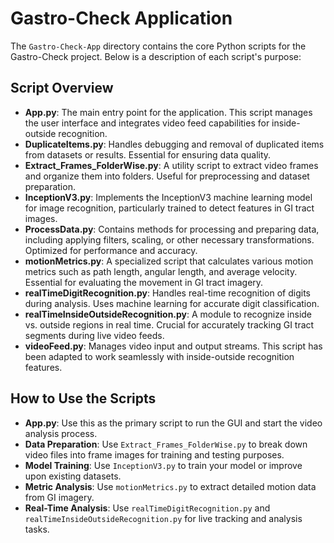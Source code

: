 
# Gastro-Check Application

The `Gastro-Check-App` directory contains the core Python scripts for the Gastro-Check project. Below is a description of each script's purpose:

## Script Overview

- **App.py**: The main entry point for the application. This script manages the user interface and integrates video feed capabilities for inside-outside recognition.
- **DuplicateItems.py**: Handles debugging and removal of duplicated items from datasets or results. Essential for ensuring data quality.
- **Extract_Frames_FolderWise.py**: A utility script to extract video frames and organize them into folders. Useful for preprocessing and dataset preparation.
- **InceptionV3.py**: Implements the InceptionV3 machine learning model for image recognition, particularly trained to detect features in GI tract images.
- **ProcessData.py**: Contains methods for processing and preparing data, including applying filters, scaling, or other necessary transformations. Optimized for performance and accuracy.
- **motionMetrics.py**: A specialized script that calculates various motion metrics such as path length, angular length, and average velocity. Essential for evaluating the movement in GI tract imagery.
- **realTimeDigitRecognition.py**: Handles real-time recognition of digits during analysis. Uses machine learning for accurate digit classification.
- **realTimeInsideOutsideRecognition.py**: A module to recognize inside vs. outside regions in real time. Crucial for accurately tracking GI tract segments during live video feeds.
- **videoFeed.py**: Manages video input and output streams. This script has been adapted to work seamlessly with inside-outside recognition features.

## How to Use the Scripts

- **App.py**: Use this as the primary script to run the GUI and start the video analysis process.
- **Data Preparation**: Use `Extract_Frames_FolderWise.py` to break down video files into frame images for training and testing purposes.
- **Model Training**: Use `InceptionV3.py` to train your model or improve upon existing datasets.
- **Metric Analysis**: Use `motionMetrics.py` to extract detailed motion data from GI imagery.
- **Real-Time Analysis**: Use `realTimeDigitRecognition.py` and `realTimeInsideOutsideRecognition.py` for live tracking and analysis tasks.

